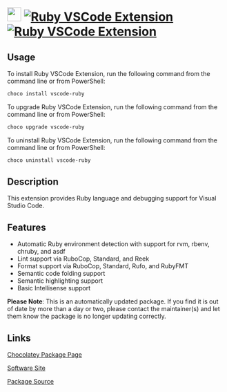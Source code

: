 ﻿# <img src="https://cdn.jsdelivr.net/gh/mkevenaar/chocolatey-packages@4c92376717cc7ed4f3e733b98eed0fd4ee4e0535/icons/vscode-ruby.png" width="32" height="32"/> [![Ruby VSCode Extension](https://img.shields.io/chocolatey/v/vscode-ruby.svg?label=Ruby+VSCode+Extension)](https://community.chocolatey.org/packages/vscode-ruby) [![Ruby VSCode Extension](https://img.shields.io/chocolatey/dt/vscode-ruby.svg)](https://community.chocolatey.org/packages/vscode-ruby)

## Usage

To install Ruby VSCode Extension, run the following command from the command line or from PowerShell:

```powershell
choco install vscode-ruby
```

To upgrade Ruby VSCode Extension, run the following command from the command line or from PowerShell:

```powershell
choco upgrade vscode-ruby
```

To uninstall Ruby VSCode Extension, run the following command from the command line or from PowerShell:

```powershell
choco uninstall vscode-ruby
```

## Description

This extension provides Ruby language and debugging support for Visual Studio Code.

## Features

- Automatic Ruby environment detection with support for rvm, rbenv, chruby, and asdf
- Lint support via RuboCop, Standard, and Reek
- Format support via RuboCop, Standard, Rufo, and RubyFMT
- Semantic code folding support
- Semantic highlighting support
- Basic Intellisense support

**Please Note**: This is an automatically updated package. If you find it is
out of date by more than a day or two, please contact the maintainer(s) and
let them know the package is no longer updating correctly.


## Links

[Chocolatey Package Page](https://community.chocolatey.org/packages/vscode-ruby)

[Software Site](https://marketplace.visualstudio.com/items?itemName=rebornix.Ruby)

[Package Source](https://github.com/mkevenaar/chocolatey-packages/tree/master/automatic/vscode-ruby)

